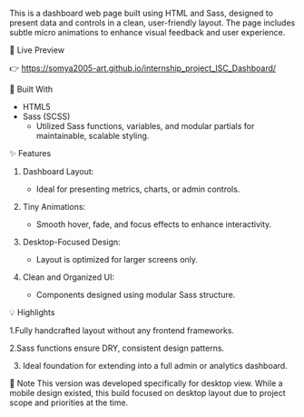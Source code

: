 This is a dashboard web page built using HTML and Sass, designed to present data and controls in a clean, user-friendly layout. The page includes subtle micro animations to enhance visual feedback and user experience.

🔗 Live Preview

👉 https://somya2005-art.github.io/internship_project_ISC_Dashboard/

🧰 Built With
- HTML5
- Sass (SCSS)
    - Utilized Sass functions, variables, and modular partials for maintainable, scalable styling.

✨ Features
1. Dashboard Layout:
    - Ideal for presenting metrics, charts, or admin controls.

2. Tiny Animations:
    - Smooth hover, fade, and focus effects to enhance interactivity.

3. Desktop-Focused Design:
    - Layout is optimized for larger screens only.

4. Clean and Organized UI:
    - Components designed using modular Sass structure.

💡 Highlights

1.Fully handcrafted layout without any frontend frameworks.

2.Sass functions ensure DRY, consistent design patterns.

3. Ideal foundation for extending into a full admin or analytics dashboard.

📝 Note
This version was developed specifically for desktop view. While a mobile design existed, this build focused on desktop layout due to project scope and priorities at the time.
